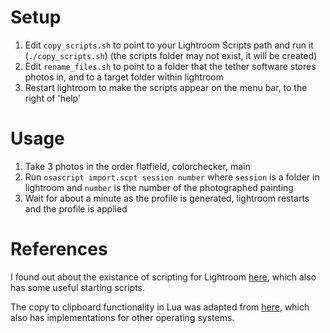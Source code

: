 # Setup

1. Edit `copy_scripts.sh` to point to your Lightroom Scripts path and run it (`./copy_scripts.sh`) (the scripts folder may not exist, it will be created)
2. Edit `rename_files.sh` to point to a folder that the tether software stores photos in, and to a target folder within lightroom
3. Restart lightroom to make the scripts appear on the menu bar, to the right of 'help'

# Usage
1. Take 3 photos in the order flatfield, colorchecker, main
2. Run `osascript import.scpt session number` where `session` is a folder in lightroom and `number` is the number of the photographed painting
3. Wait for about a minute as the profile is generated, lightroom restarts and the profile is applied

# References

I found out about the existance of scripting for Lightroom [here](https://www.photofacts.nl/fotografie/rubriek/software/je-workflow-verbeteren-met-je-eigen-lightroom-scripts.asp), which also has some useful starting scripts.

The copy to clipboard functionality in Lua was adapted from [here](https://gist.github.com/AndrewHazelden/b9909520490624305183f7c8f77368a2), which also has implementations for other operating systems.

